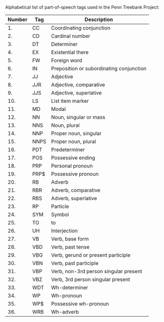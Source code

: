 Alphabetical list of part-of-speech tags used in the Penn Treebank Project:

|Number|Tag|Description|
|---|---|---|
|1.|CC|Coordinating conjunction|
|2.|CD|Cardinal number|
|3.|DT|Determiner|
|4.|EX|Existential there|
|5.|FW|Foreign word|
|6.|IN|Preposition or subordinating conjunction|
|7.|JJ|Adjective|
|8.|JJR|Adjective, comparative|
|9.|JJS|Adjective, superlative|
|10.|LS|List item marker|
|11.|MD|Modal|
|12.|NN|Noun, singular or mass|
|13.|NNS|Noun, plural|
|14.|NNP|Proper noun, singular|
|15.|NNPS|Proper noun, plural|
|16.|PDT|Predeterminer|
|17.|POS|Possessive ending|
|18.|PRP|Personal pronoun|
|19.|PRP$|Possessive pronoun|
|20.|RB|Adverb|
|21.|RBR|Adverb, comparative|
|22.|RBS|Adverb, superlative|
|23.|RP|Particle|
|24.|SYM|Symbol|
|25.|TO|to|
|26.|UH|Interjection|
|27.|VB|Verb, base form|
|28.|VBD|Verb, past tense|
|29.|VBG|Verb, gerund or present participle|
|30.|VBN|Verb, past participle|
|31.|VBP|Verb, non-3rd person singular present|
|32.|VBZ|Verb, 3rd person singular present|
|33.|WDT|Wh-determiner|
|34.|WP|Wh-pronoun|
|35.|WP$|Possessive wh-pronoun|
|36.|WRB|Wh-adverb|